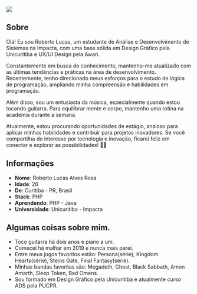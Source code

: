 <div>
    <a target='_blank' href="https://www.linkedin.com/in/robertolucas03/">
        <img src="https://img.shields.io/badge/LinkedIn-0077B5?style=for-the-badge&logo=linkedin&logoColor=white">
    </a>
 
</div>

## Sobre

Olá! Eu sou Roberto Lucas, um estudante de Análise e Desenvolvimento de Sistemas na Impacta, com uma base sólida em Design Gráfico pela Unicuritiba e UX/UI Design pela Awari.

Constantemente em busca de conhecimento, mantenho-me atualizado com as últimas tendências e práticas na área de desenvolvimento. Recentemente, tenho direcionado meus esforços para o estudo de lógica de programação, ampliando minha compreensão e habilidades em programação.

Além disso, sou um entusiasta da música, especialmente quando estou tocando guitarra. Para equilibrar mente e corpo, mantenho uma rotina na academia durante a semana.

Atualmente, estou procurando oportunidades de estágio, ansioso para aplicar minhas habilidades e contribuir para projetos inovadores. Se você compartilha do interesse por tecnologia e inovação, ficarei feliz em conectar e explorar as possibilidades! 🚀🌐

## Informações

- **Nome**: Roberto Lucas Alves Rosa
- **Idade**: 26
- **De**: Curitiba - PR, Brasil
- **Stack**: PHP
- **Aprendendo**: PHP - Java 
- **Universidade**: Unicuritiba - Impacta

## Algumas coisas sobre mim.

- Toco guitarra há dois anos e piano a um.
- Comecei há malhar em 2019 e nunca mais parei.
- Entre meus jogos favoritos estão: Persona(série), Kingdom Hearts(série), Steins Gate, Final Fantasy(série).
- Minhas bandas favoritas são: Megadeth, Ghost, Black Sabbath, Amon Amarth, Sleep Token, Bad Omens.
- Sou formado em Design Gráfico pela Unicuritiba e atualmente curso ADS pela PUCPR.
